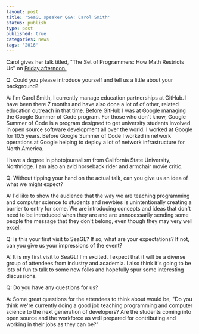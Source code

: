 ```yaml
---
layout: post
title: 'SeaGL speaker Q&A: Carol Smith'
status: publish
type: post
published: true
categories: news
tags: '2016'
---
```


Carol gives her talk titled, "The Set of Programmers: How Math Restricts Us" on [Friday afternoon.](https://osem.seagl.org/conference/seagl2016/program/proposal/120)

Q: Could you please introduce yourself and tell us a little about your background?
     
A: I'm Carol Smith, I currently manage education partnerships at GitHub. I have been there 7 months and have also done a lot of of other, related education outreach in that time. Before GitHub I was at Google managing the Google Summer of Code program. For those who don't know, Google Summer of Code is a program designed to get university students involved in open source software development all over the world. I worked at Google for 10.5 years. Before Google Summer of Code I worked in network operations at Google helping to deploy a lot of network infrastructure for North America. 

I have a degree in photojournalism from California State University, Northridge. I am also an avid horseback rider and armchair movie critic.
 
Q: Without tipping your hand on the actual talk, can you give us an idea of what we might expect?
     
A: I'd like to show the audience that the way we are teaching programming and computer science to students and newbies is unintentionally creating a barrier to entry for some. We are introducing concepts and ideas that don't need to be introduced when they are and are unnecessarily sending some people the message that they don't belong, even though they may very well excel. 
 
Q: Is this your first visit to SeaGL? If so, what are your expectations? If not, can you give us your impressions of the event?
     
A: It is my first visit to SeaGL! I'm excited. I expect that it will be a diverse group of attendees from industry and academia. I also think it's going to be lots of fun to talk to some new folks and hopefully spur some interesting discussions. 
 
Q: Do you have any questions for us?

A: Some great questions for the attendees to think about would be, "Do you think we're currently doing a good job teaching programming and computer science to the next generation of developers? Are the students coming into open source and the workforce as well prepared for contributing and working in their jobs as they can be?"
